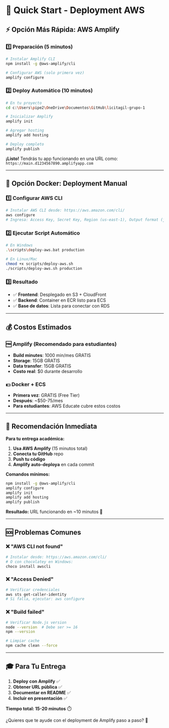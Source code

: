 # 🚀 Quick Start - Deployment AWS

## ⚡ Opción Más Rápida: AWS Amplify

### 1️⃣ **Preparación (5 minutos)**
```bash
# Instalar Amplify CLI
npm install -g @aws-amplify/cli

# Configurar AWS (solo primera vez)
amplify configure
```

### 2️⃣ **Deploy Automático (10 minutos)**
```bash
# En tu proyecto
cd c:\Users\pipe2\OneDrive\Documentos\GitHub\licitagil-grupo-1

# Inicializar Amplify
amplify init

# Agregar hosting
amplify add hosting

# Deploy completo
amplify publish
```

**¡Listo!** Tendrás tu app funcionando en una URL como: `https://main.d1234567890.amplifyapp.com`

---

## 🐳 Opción Docker: Deployment Manual

### 1️⃣ **Configurar AWS CLI**
```bash
# Instalar AWS CLI desde: https://aws.amazon.com/cli/
aws configure
# Ingresa: Access Key, Secret Key, Region (us-east-1), Output format (json)
```

### 2️⃣ **Ejecutar Script Automático**
```bash
# En Windows
.\scripts\deploy-aws.bat production

# En Linux/Mac
chmod +x scripts/deploy-aws.sh
./scripts/deploy-aws.sh production
```

### 3️⃣ **Resultado**
- ✅ **Frontend**: Desplegado en S3 + CloudFront
- ✅ **Backend**: Container en ECR listo para ECS
- ✅ **Base de datos**: Lista para conectar con RDS

---

## 💰 Costos Estimados

### 🆓 **Amplify (Recomendado para estudiantes)**
- **Build minutes**: 1000 min/mes GRATIS
- **Storage**: 15GB GRATIS
- **Data transfer**: 15GB GRATIS
- **Costo real**: $0 durante desarrollo

### 💵 **Docker + ECS**
- **Primera vez**: GRATIS (Free Tier)
- **Después**: ~$50-75/mes
- **Para estudiantes**: AWS Educate cubre estos costos

---

## 🎯 Recomendación Inmediata

**Para tu entrega académica:**

1. **Usa AWS Amplify** (15 minutos total)
2. **Conecta tu GitHub** repo
3. **Push tu código**
4. **Amplify auto-deploya** en cada commit

**Comandos mínimos:**
```bash
npm install -g @aws-amplify/cli
amplify configure
amplify init
amplify add hosting
amplify publish
```

**Resultado:** URL funcionando en ~10 minutos 🚀

---

## 🆘 Problemas Comunes

### ❌ **"AWS CLI not found"**
```bash
# Instalar desde: https://aws.amazon.com/cli/
# O con chocolatey en Windows:
choco install awscli
```

### ❌ **"Access Denied"**
```bash
# Verificar credenciales
aws sts get-caller-identity
# Si falla, ejecutar: aws configure
```

### ❌ **"Build failed"**
```bash
# Verificar Node.js version
node --version  # Debe ser >= 16
npm --version

# Limpiar cache
npm cache clean --force
```

---

## 🎓 Para Tu Entrega

1. **Deploy con Amplify** ✅
2. **Obtener URL pública** ✅ 
3. **Documentar en README** ✅
4. **Incluir en presentación** ✅

**Tiempo total: 15-20 minutos** ⏱️

¿Quieres que te ayude con el deployment de Amplify paso a paso? 🤔